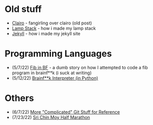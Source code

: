 # Old stuff
- [Clairo](/posts/clairo.md) - fangirling over clairo (old post)
- [Lamp Stack](/posts/lamp_stack.md) - how i made my lamp stack
- [Jekyll](/posts/jekyll.md) - how i made my jekyll site

# Programming Languages

- (5/7/22) [Fib in BF](/posts/fib_in_bf.md) - a dumb story on how I attempted to code a fib program in brainf**k (i suck at writing)
- (5/12/22) [Brainf**k Interpreter (in Python)](/posts/bf_interpreter_in_python.md)

# Others

- (6/7/22) [More "Complicated" Git Stuff for Reference](/posts/git_stuff.md)
- (7/23/22) [Sri Chin Moy Half Marathon](/posts/half-marathon.md)